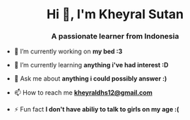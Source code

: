 <h1 align="center">Hi 👋, I'm Kheyral Sutan</h1>
<h3 align="center">A passionate learner from Indonesia</h3>

- 🔭 I’m currently working on **my bed :3**

- 🌱 I’m currently learning **anything i've had interest :D**

- 💬 Ask me about **anything i could possibly answer :)**

- 📫 How to reach me **kheyraldhs12@gmail.com**

- ⚡ Fun fact **I don't have abiliy to talk to girls on my age :(**

